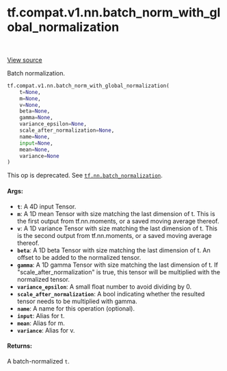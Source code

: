 <div itemscope itemtype="http://developers.google.com/ReferenceObject">
<meta itemprop="name" content="tf.compat.v1.nn.batch_norm_with_global_normalization" />
<meta itemprop="path" content="Stable" />
</div>

# tf.compat.v1.nn.batch_norm_with_global_normalization

<!-- Insert buttons -->

<table class="tfo-notebook-buttons tfo-api" align="left">
</table>

<a target="_blank" href="/code/stable/tensorflow/python/ops/nn_impl.py">View source</a>



<!-- Start diff -->
Batch normalization.

``` python
tf.compat.v1.nn.batch_norm_with_global_normalization(
    t=None,
    m=None,
    v=None,
    beta=None,
    gamma=None,
    variance_epsilon=None,
    scale_after_normalization=None,
    name=None,
    input=None,
    mean=None,
    variance=None
)
```



<!-- Placeholder for "Used in" -->

This op is deprecated. See <a href="../../../../tf/nn/batch_normalization.md"><code>tf.nn.batch_normalization</code></a>.

#### Args:


* <b>`t`</b>: A 4D input Tensor.
* <b>`m`</b>: A 1D mean Tensor with size matching the last dimension of t.
  This is the first output from tf.nn.moments,
  or a saved moving average thereof.
* <b>`v`</b>: A 1D variance Tensor with size matching the last dimension of t.
  This is the second output from tf.nn.moments,
  or a saved moving average thereof.
* <b>`beta`</b>: A 1D beta Tensor with size matching the last dimension of t.
  An offset to be added to the normalized tensor.
* <b>`gamma`</b>: A 1D gamma Tensor with size matching the last dimension of t.
  If "scale_after_normalization" is true, this tensor will be multiplied
  with the normalized tensor.
* <b>`variance_epsilon`</b>: A small float number to avoid dividing by 0.
* <b>`scale_after_normalization`</b>: A bool indicating whether the resulted tensor
  needs to be multiplied with gamma.
* <b>`name`</b>: A name for this operation (optional).
* <b>`input`</b>: Alias for t.
* <b>`mean`</b>: Alias for m.
* <b>`variance`</b>: Alias for v.


#### Returns:

A batch-normalized `t`.

